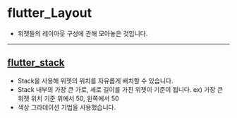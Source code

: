 # flutter_Layout

- 위젯들의 레이아웃 구성에 관해 모아놓은 것입니다.

-------------------------

## [flutter_stack](https://github.com/OOGEE/Flutter/tree/master/flutter_Layout/flutter_stack)

- Stack을 사용해 위젯의 위치를 자유롭게 배치할 수 있습니다.
- Stack 내부의 가장 큰 가로, 세로 길이를 가진 위젯이 기준이 됩니다. ex) 가장 큰 위젯 위치 기준 위에서 50, 왼쪽에서 50
- 색상 그라데이션 기법을 사용했습니다.